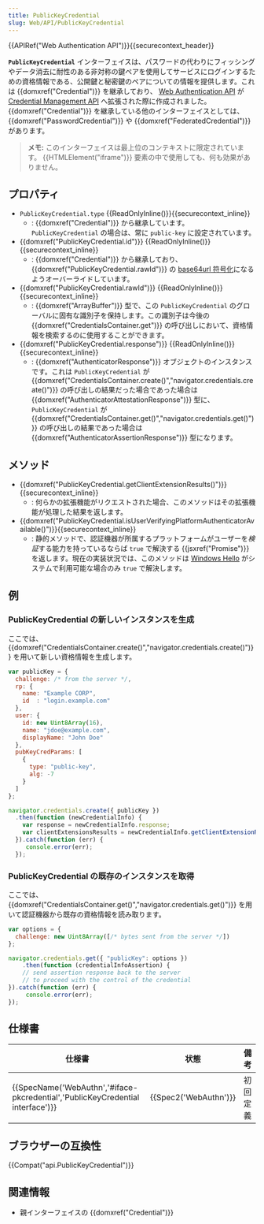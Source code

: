 ```yaml
---
title: PublicKeyCredential
slug: Web/API/PublicKeyCredential
---
```

{{APIRef("Web Authentication API")}}{{securecontext_header}}

**`PublicKeyCredential`** インターフェイスは、パスワードの代わりにフィッシングやデータ消去に耐性のある非対称の鍵ペアを使用してサービスにログインするための資格情報である、公開鍵と秘密鍵のペアについての情報を提供します。これは {{domxref("Credential")}} を継承しており、 [Web Authentication API](/ja/docs/Web/API/Web_Authentication_API) が [Credential Management API](/ja/docs/Web/API/Credential_Management_API) へ拡張された際に作成されました。 {{domxref("Credential")}} を継承している他のインターフェイスとしては、 {{domxref("PasswordCredential")}} や {{domxref("FederatedCredential")}} があります。

> **メモ:** このインターフェイスは最上位のコンテキストに限定されています。 {{HTMLElement("iframe")}} 要素の中で使用しても、何も効果がありません。

## プロパティ

- `PublicKeyCredential.type` {{ReadOnlyInline()}}{{securecontext_inline}}
  - : {{domxref("Credential")}} から継承しています。 `PublicKeyCredential` の場合は、常に `public-key` に設定されています。
- {{domxref("PublicKeyCredential.id")}} {{ReadOnlyInline()}}{{securecontext_inline}}
  - : {{domxref("Credential")}} から継承しており、 {{domxref("PublicKeyCredential.rawId")}} の [base64url 符号化](/ja/docs/Web/API/WindowBase64/Base64_encoding_and_decoding)になるようオーバーライドしています。
- {{domxref("PublicKeyCredential.rawId")}} {{ReadOnlyInline()}}{{securecontext_inline}}
  - : {{domxref("ArrayBuffer")}} 型で、この `PublicKeyCredential` のグローバルに固有な識別子を保持します。この識別子は今後の {{domxref("CredentialsContainer.get")}} の呼び出しにおいて、資格情報を検索するのに使用することができます。
- {{domxref("PublicKeyCredential.response")}} {{ReadOnlyInline()}} {{securecontext_inline}}
  - : {{domxref("AuthenticatorResponse")}} オブジェクトのインスタンスです。これは `PublicKeyCredential` が {{domxref("CredentialsContainer.create()","navigator.credentials.create()")}} の呼び出しの結果だった場合であった場合は {{domxref("AuthenticatorAttestationResponse")}} 型に、 `PublicKeyCredential` が {{domxref("CredentialsContainer.get()","navigator.credentials.get()")}} の呼び出しの結果であった場合は {{domxref("AuthenticatorAssertionResponse")}} 型になります。

## メソッド

- {{domxref("PublicKeyCredential.getClientExtensionResults()")}}{{securecontext_inline}}
  - : 何らかの拡張機能がリクエストされた場合、このメソッドはその拡張機能が処理した結果を返します。
- {{domxref("PublicKeyCredential.isUserVerifyingPlatformAuthenticatorAvailable()")}}{{securecontext_inline}}
  - : 静的メソッドで、認証機器が所属するプラットフォームがユーザーを*検証*する能力を持っているならば `true` で解決する {{jsxref("Promise")}} を返します。現在の実装状況では、このメソッドは [Windows Hello](https://docs.microsoft.com/en-us/microsoft-edge/dev-guide/windows-integration/web-authentication) がシステムで利用可能な場合のみ `true` で解決します。

## 例

### PublicKeyCredential の新しいインスタンスを生成

ここでは、 {{domxref("CredentialsContainer.create()","navigator.credentials.create()")}} を用いて新しい資格情報を生成します。

```js
var publicKey = {
  challenge: /* from the server */,
  rp: {
    name: "Example CORP",
    id  : "login.example.com"
  },
  user: {
    id: new Uint8Array(16),
    name: "jdoe@example.com",
    displayName: "John Doe"
  },
  pubKeyCredParams: [
    {
      type: "public-key",
      alg: -7
    }
  ]
};

navigator.credentials.create({ publicKey })
  .then(function (newCredentialInfo) {
    var response = newCredentialInfo.response;
    var clientExtensionsResults = newCredentialInfo.getClientExtensionResults();
  }).catch(function (err) {
     console.error(err);
  });
```

### PublicKeyCredential の既存のインスタンスを取得

ここでは、 {{domxref("CredentialsContainer.get()","navigator.credentials.get()")}} を用いて認証機器から既存の資格情報を読み取ります。

```js
var options = {
  challenge: new Uint8Array([/* bytes sent from the server */])
};

navigator.credentials.get({ "publicKey": options })
    .then(function (credentialInfoAssertion) {
    // send assertion response back to the server
    // to proceed with the control of the credential
}).catch(function (err) {
     console.error(err);
});
```

## 仕様書

| 仕様書                                                                                                   | 状態                         | 備考     |
| -------------------------------------------------------------------------------------------------------- | ---------------------------- | -------- |
| {{SpecName('WebAuthn','#iface-pkcredential','PublicKeyCredential interface')}} | {{Spec2('WebAuthn')}} | 初回定義 |

## ブラウザーの互換性

{{Compat("api.PublicKeyCredential")}}

## 関連情報

- 親インターフェイスの {{domxref("Credential")}}
